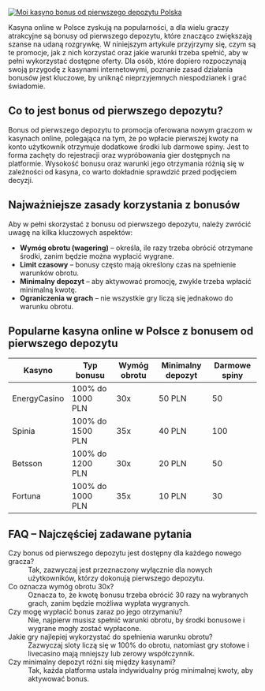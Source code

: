 [![Moi kasyno bonus od pierwszego depozytu Polska](https://123-caf.pages.dev/gitsignup.png)](https://vrmoo.ru/Bt82HjjY)

<p>Kasyna online w Polsce zyskują na popularności, a dla wielu graczy atrakcyjne są bonusy od pierwszego depozytu, które znacząco zwiększają szanse na udaną rozgrywkę. W niniejszym artykule przyjrzymy się, czym są te promocje, jak z nich korzystać oraz jakie warunki trzeba spełnić, aby w pełni wykorzystać dostępne oferty. Dla osób, które dopiero rozpoczynają swoją przygodę z kasynami internetowymi, poznanie zasad działania bonusów jest kluczowe, by uniknąć nieprzyjemnych niespodzianek i grać świadomie.</p>  <h2>Co to jest bonus od pierwszego depozytu?</h2> <p>Bonus od pierwszego depozytu to promocja oferowana nowym graczom w kasynach online, polegająca na tym, że po wpłacie pierwszej kwoty na konto użytkownik otrzymuje dodatkowe środki lub darmowe spiny. Jest to forma zachęty do rejestracji oraz wypróbowania gier dostępnych na platformie. Wysokość bonusu oraz warunki jego otrzymania różnią się w zależności od kasyna, co warto dokładnie sprawdzić przed podjęciem decyzji.</p>  <h2>Najważniejsze zasady korzystania z bonusów</h2> <p>Aby w pełni skorzystać z bonusu od pierwszego depozytu, należy zwrócić uwagę na kilka kluczowych aspektów:</p> <ul>   <li><strong>Wymóg obrotu (wagering)</strong> – określa, ile razy trzeba obrócić otrzymane środki, zanim będzie można wypłacić wygrane.</li>   <li><strong>Limit czasowy</strong> – bonusy często mają określony czas na spełnienie warunków obrotu.</li>   <li><strong>Minimalny depozyt</strong> – aby aktywować promocję, zwykle trzeba wpłacić minimalną kwotę.</li>   <li><strong>Ograniczenia w grach</strong> – nie wszystkie gry liczą się jednakowo do warunku obrotu.</li> </ul>  <h2>Popularne kasyna online w Polsce z bonusem od pierwszego depozytu</h2> <table>   <thead>     <tr>       <th>Kasyno</th>       <th>Typ bonusu</th>       <th>Wymóg obrotu</th>       <th>Minimalny depozyt</th>       <th>Darmowe spiny</th>     </tr>   </thead>   <tbody>     <tr>       <td>EnergyCasino</td>       <td>100% do 1000 PLN</td>       <td>30x</td>       <td>50 PLN</td>       <td>50</td>     </tr>     <tr>       <td>Spinia</td>       <td>100% do 1500 PLN</td>       <td>35x</td>       <td>40 PLN</td>       <td>100</td>     </tr>     <tr>       <td>Betsson</td>       <td>100% do 1200 PLN</td>       <td>30x</td>       <td>20 PLN</td>       <td>50</td>     </tr>     <tr>       <td>Fortuna</td>       <td>100% do 1000 PLN</td>       <td>35x</td>       <td>10 PLN</td>       <td>30</td>     </tr>   </tbody> </table>  <h2>FAQ – Najczęściej zadawane pytania</h2> <dl>   <dt>Czy bonus od pierwszego depozytu jest dostępny dla każdego nowego gracza?</dt>   <dd>Tak, zazwyczaj jest przeznaczony wyłącznie dla nowych użytkowników, którzy dokonują pierwszego depozytu.</dd>    <dt>Co oznacza wymóg obrotu 30x?</dt>   <dd>Oznacza to, że kwotę bonusu trzeba obrócić 30 razy na wybranych grach, zanim będzie możliwa wypłata wygranych.</dd>    <dt>Czy mogę wypłacić bonus zaraz po jego otrzymaniu?</dt>   <dd>Nie, najpierw musisz spełnić warunki obrotu, by środki bonusowe i wygrane mogły zostać wypłacone.</dd>    <dt>Jakie gry najlepiej wykorzystać do spełnienia warunku obrotu?</dt>   <dd>Zazwyczaj sloty liczą się w 100% do obrotu, natomiast gry stołowe i livecasino mają mniejszy lub zerowy współczynnik.</dd>    <dt>Czy minimalny depozyt różni się między kasynami?</dt>   <dd>Tak, każda platforma ustala indywidualny próg minimalnej kwoty, aby aktywować bonus.</dd> </dl>